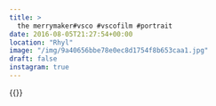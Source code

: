 ```yaml
---
title: >
  the merrymaker#vsco #vscofilm #portrait
date: 2016-08-05T21:27:54+00:00
location: "Rhyl"
image: "/img/9a40656bbe78e0ec8d1754f8b653caa1.jpg"
draft: false
instagram: true
---
```


{{<photo src="/img/9a40656bbe78e0ec8d1754f8b653caa1.jpg">}}

